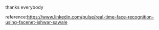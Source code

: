 
thanks everybody


reference:https://www.linkedin.com/pulse/real-time-face-recognition-using-facenet-ishwar-sawale
